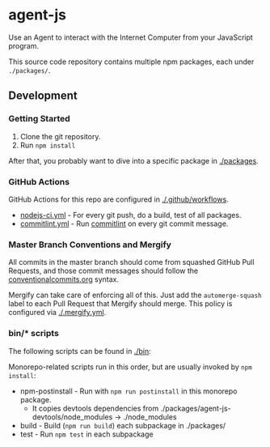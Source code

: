 # agent-js

Use an Agent to interact with the Internet Computer from your JavaScript program.

This source code repository contains multiple npm packages, each under `./packages/`.

## Development

### Getting Started

1. Clone the git repository.
2. Run `npm install`

After that, you probably want to dive into a specific package in [./packages](./packages).

### GitHub Actions

GitHub Actions for this repo are configured in [./.github/workflows](./.github/workflows).

* [nodejs-ci.yml](./.github/workflows/nodejs-ci.yml) - For every git push, do a build, test of all packages.
* [commitlint.yml](./.github/workflows/commitlint.yml) - Run [commitlint](https://commitlint.js.org/#/) on every git commit message.

### Master Branch Conventions and Mergify

All commits in the master branch should come from squashed GitHub Pull Requests, and those commit messages should follow the [conventionalcommits.org](https://conventionalcommits.org) syntax.

Mergify can take care of enforcing all of this. Just add the `automerge-squash` label to each Pull Request that Mergify should merge. This policy is configured via [./.mergify.yml](./.mergify).

### bin/* scripts


The following scripts can be found in [./bin](./bin):

Monorepo-related scripts run in this order, but are usually invoked by `npm install`:

* npm-postinstall - Run with `npm run postinstall` in this monorepo package.
  * It copies devtools dependencies from ./packages/agent-js-devtools/node_modules -> ./node_modules
* build - Build (`npm run build`) each subpackage in ./packages/
* test - Run `npm test` in each subpackage
